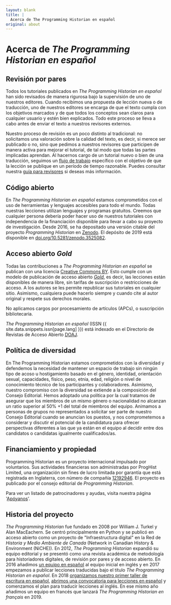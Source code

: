 ```yaml
---
layout: blank
title: |
  Acerca de The Programming Historian en español
original: about
---
```


# Acerca de _The Programming Historian en español_


## Revisión por pares
Todos los tutoriales publicados en _The Programming Historian en español_ han sido revisados de manera rigurosa bajo la supervisión de uno de nuestros editores. Cuando recibimos una propuesta de lección nueva o de traducción, uno de nuestros editores se encarga de que el texto cumpla con los objetivos marcados y de que todos los conceptos sean claros para cualquier usuario y estén bien explicados. Todo este proceso se lleva a cabo antes de enviar el texto a nuestros revisores externos.

Nuestro proceso de revisión es un poco distinto al tradicional: no solicitamos una valoración sobre la calidad del texto, es decir, si merece ser publicado o no, sino que pedimos a nuestros revisores que participen de manera activa para mejorar el tutorial, de tal modo que todas las partes implicadas aprendan. Al hacernos cargo de un tutorial nuevo o bien de una traducción, seguimos un [flujo de trabajo]({{site.baseurl}}/es/guia-para-autores) específico con el objetivo de que la lección se publique en un período de tiempo razonable. Puedes consultar nuestra [guía para revisores]({{site.baseurl}}/es/guia-para-revisores) si deseas más información.

## Código abierto
En _The Programming Historian en español_ estamos comprometidos con el uso de herramientas y lenguajes accesibles para todo el mundo. Todas nuestras lecciones utilizan lenguajes y programas gratuitos. Creemos que cualquier persona debería poder hacer uso de nuestros tutoriales con independencia de la financiación disponible para llevar a cabo su proyecto de investigación. Desde 2016, se ha depositado una versión citable del proyecto _Programming Historian_ en [Zenodo](https://zenodo.org/). El depósito de 2019 está disponible en [doi.org/10.5281/zenodo.3525082](https://doi.org/10.5281/zenodo.3525082).

## Acceso abierto *Gold*

Todas las contribuciones a _The Programming Historian en español_ se publican con una licencia [Creative Commons BY](https://creativecommons.org/licenses/by/2.0/deed.es). Esto cumple con un modelo de publicación de acceso abierto *[Gold](https://es.wikipedia.org/wiki/Acceso_abierto)*, es decir, las lecciones están disponibles de manera libre, sin tarifas de suscripción o restricciones de acceso. A los autores se les permite republicar sus tutoriales en cualquier sitio. Asimismo, cualquiera puede hacerlo siempre y cuando cite al autor original y respete sus derechos morales.

No aplicamos cargos por procesamiento de artículos (APCs), o suscripción bibliotecaria.

_The Programming Historian en español_ (ISSN {{ site.data.snippets.issn[page.lang] }}) está indexado en el Directorio de Revistas de Acceso Abierto [DOAJ](https://doaj.org/toc/2397-2068).

## Política de diversidad

En The Programming Historian estamos comprometidos con la diversidad y defendemos la necesidad de mantener un espacio de trabajo sin ningún tipo de acoso u hostigamiento basado en el género, identidad, orientación sexual, capacidades, físico, peso, etnia, edad, religión o nivel de conocimiento técnico de los participantes y colaboradores. Asimismo, nuestro compromiso con la diversidad se extiende a la composición del Consejo Editorial. Hemos adoptado una política por la cual tratamos de asegurar que los miembros de un mismo género o nacionalidad no alcanzan un ratio superior al 50% +1 del total de miembros del equipo. Animamos a personas de grupos no representados a solicitar ser parte de nuestro Consejo Editorial cuando se anuncian los puestos, y nos comprometemos a considerar y discutir el potencial de la candidatura para ofrecer perspectivas diferentes a las que ya están en el equipo al decidir entre dos candidatos o candidatas igualmente cualificados/as.

## Financiamiento y propiedad
Programming Historian es un proyecto internacional impulsado por voluntarios. Sus actividades financieras son administradas por ProgHist Limited, una organización sin fines de lucro limitada por garantía que está registrada en Inglaterra, con número de compañía [12192946](https://beta.companieshouse.gov.uk/company/12192946). El proyecto es publicado por el consejo editorial de *Programming Historian*. 

Para ver un listado de patrocinadores y ayudas, visita nuestra página '[Apóyanos](/es/apoyanos)'.

## Historia del proyecto

*The Programming Historian* fue fundado en 2008 por William J. Turkel y Alan MacEachern. Se centró principalmente en Python y se publicó en acceso abierto como un proyecto de "Infraestructura digital" en la Red de *Historia y Medio Ambiente de Canada* (Network in Canadian History & Environment (NiCHE)). En 2012, *The Programming Historian* expandió su equipo editorial y se presentó como una revista académica de metodología para historiadores digitales, de revisión por pares y de acceso abierto. En 2016 añadimos [un equipo en español](https://github.com/programminghistorian/jekyll/wiki/Additional-Language-Sub-Teams-Policy) al equipo inicial en inglés y en 2017 empezamos a publicar lecciones traducidas bajo el título *The Programming Historian en español*. En 2018 [organizamos nuestro primer taller de escritura en español](/posts/bogota-workshop-report), [abrimos una convocatoria para lecciones en español](/posts/convocatoria-de-tutoriales) y comenzamos el plan para traducir lecciones al inglés. En ese mismo año añadimos un equipo en francés que lanzará *The Programming Historian en français* en 2019.
